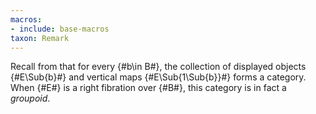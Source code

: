 ```yaml
---
macros:
- include: base-macros
taxon: Remark
---
```


Recall from [](frct-0005) that for every {#b\in B#}, the collection of displayed
objects {#E\Sub{b}#} and vertical maps {#E\Sub{1\Sub{b}}#} forms a category. When {#E#} is
a right fibration over {#B#}, this category is in fact a *groupoid*.
